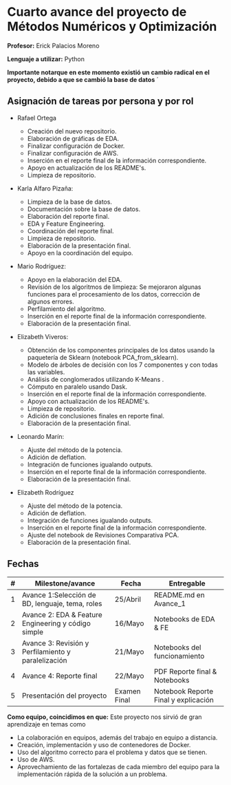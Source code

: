 # Cuarto avance del proyecto de Métodos Numéricos y Optimización

**Profesor:** Erick Palacios Moreno

**Lenguaje a utilizar:** Python

**Importante notarque en este momento existió un cambio radical en el proyecto, debido a que se cambió la base de datos**
´
## Asignación de tareas por persona y por rol  

* Rafael Ortega
  * Creación del nuevo repositorio.
  * Elaboración de gráficas de EDA.
  * Finalizar configuración de Docker.
  * Finalizar configuración de AWS.
  * Inserción en el reporte final de la información correspondiente.
  * Apoyo en actualización de los README's.
  * Limpieza de repositorio.

* Karla Alfaro Pizaña:  
  * Limpieza de la base de datos.
  * Documentación sobre la base de datos.
  * Elaboración del reporte final.
  * EDA y Feature Engineering.
  * Coordinación del reporte final.
  * Limpieza de repositorio.
  * Elaboración de la presentación final.
  * Apoyo en la coordinación del equipo.

* Mario Rodríguez:
  * Apoyo en la elaboración del EDA.
  * Revisión de los algoritmos de limpieza: Se mejoraron algunas funciones para el procesamiento de los datos, corrección de algunos errores.
  * Perfilamiento del algoritmo.
  * Inserción en el reporte final de la información correspondiente.
  * Elaboración de la presentación final.

* Elizabeth Viveros:  
  * Obtención de los componentes principales de los datos usando la paquetería de Sklearn (notebook PCA_from_sklearn).
  * Modelo de árboles de decisión con los 7 componentes y con todas las variables.
  * Análisis de conglomerados utilizando K-Means .
  * Cómputo en paralelo usando Dask.
  * Inserción en el reporte final de la información correspondiente.
  * Apoyo con actualización de los README's.
  * Limpieza de repositorio.
  * Adición de conclusiones finales en reporte final.
  * Elaboración de la presentación final.

* Leonardo Marín:
  * Ajuste del método de la potencia.
  * Adición de deflation.
  * Integración de funciones igualando outputs.
  * Inserción en el reporte final de la información correspondiente.
  * Elaboración de la presentación final.
  

* Elizabeth Rodríguez
  * Ajuste del método de la potencia.
  * Adición de deflation.
  * Integración de funciones igualando outputs.
  * Inserción en el reporte final de la información correspondiente.
  * Ajuste del notebook de Revisiones Comparativa PCA.
  * Elaboración de la presentación final.


## Fechas

| # | Milestone/avance                                           | Fecha       | Entregable                          |
|---|------------------------------------------------------------|-------------|-------------------------------------|
| 1 | Avance 1:Selección de BD, lenguaje, tema, roles            | 25/Abril    | README.md en Avance_1               |
| 2 | Avance 2: EDA & Feature Engineering y código simple        | 16/Mayo     | Notebooks de EDA & FE               |
| 3 | Avance 3: Revisión y Perfilamiento y paralelización        | 21/Mayo     | Notebooks del funcionamiento        |
| 4 | Avance 4: Reporte final                                    | 22/Mayo     | PDF Reporte final & Notebooks       |
| 5 | Presentación del proyecto                                  | Examen Final| Notebook Reporte Final y explicación|

**Como equipo, coincidimos en que:** Este proyecto nos sirvió de gran aprendizaje en temas como 
* La colaboración en equipos, además del trabajo en equipo a distancia.
* Creación, implementación y uso de contenedores de Docker.
* Uso del algoritmo correcto para el problema y datos que se tienen.
* Uso de AWS.
* Aprovechamiento de las fortalezas de cada miembro del equipo para la implementación rápida de la solución a un problema.
